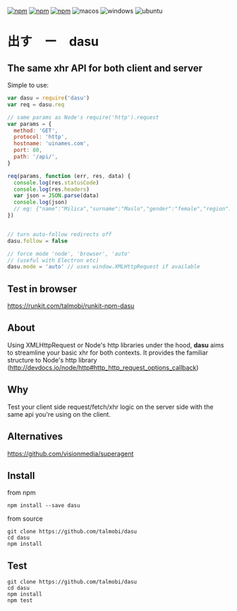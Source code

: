 [![npm](https://img.shields.io/npm/v/dasu.svg?maxAge=3600)](https://www.npmjs.com/package/dasu)
[![npm](https://img.shields.io/npm/dm/dasu.svg?maxAge=3600)](https://www.npmjs.com/package/dasu)
[![npm](https://img.shields.io/npm/l/dasu.svg?maxAge=3600)](https://www.npmjs.com/package/dasu)
![macos](https://github.com/talmobi/dasu/workflows/macos/badge.svg)
![windows](https://github.com/talmobi/dasu/workflows/windows/badge.svg)
![ubuntu](https://github.com/talmobi/dasu/workflows/ubuntu/badge.svg)

# 出す　ー　dasu
## The same xhr API for both client and server

Simple to use:
```javascript
var dasu = require('dasu')
var req = dasu.req

// same params as Node's require('http').request
var params = {
  method: 'GET',
  protocol: 'http',
  hostname: 'uinames.com',
  port: 80,
  path: '/api/',
}

req(params, function (err, res, data) {
  console.log(res.statusCode)
  console.log(res.headers)
  var json = JSON.parse(data)
  console.log(json)
  // eg: {"name":"Milica","surname":"Maslo","gender":"female","region":"Slovakia"}
})


// turn auto-follow redirects off
dasu.follow = false

// force mode 'node', 'browser', 'auto'
// (useful with Electron etc)
dasu.mode = 'auto' // uses window.XMLHttpRequest if available
```

## Test in browser
https://runkit.com/talmobi/runkit-npm-dasu

## About
Using XMLHttpRequest or Node's http libraries under the hood, **dasu** aims to streamline your basic xhr for both contexts. It provides the familiar structure to Node's http library (http://devdocs.io/node/http#http_http_request_options_callback)


## Why
Test your client side request/fetch/xhr logic on the server side with the same api you're using on the client.

## Alternatives
https://github.com/visionmedia/superagent


## Install
from npm
```
npm install --save dasu
```

from source
```
git clone https://github.com/talmobi/dasu
cd dasu
npm install
```


## Test
```
git clone https://github.com/talmobi/dasu
cd dasu
npm install
npm test
```
